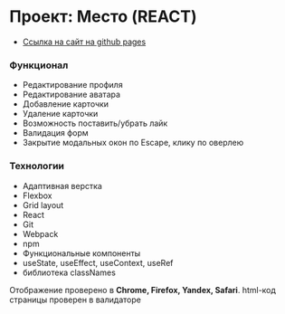# Проект: Место (REACT)

* [Ссылка на сайт на github pages](https://alekseimakhov.github.io/mesto-react/)

### Функционал

* Редактирование профиля
* Редактирование аватара
* Добавление карточки
* Удаление карточки
* Возможность поставить/убрать лайк
* Валидация форм
* Закрытие модальных окон по Escape, клику по оверлею

### Технологии

* Адаптивная верстка
* Flexbox
* Grid layout
* React
* Git
* Webpack
* npm
* Функциональные компоненты
* useState, useEffect, useContext, useRef
* библиотека classNames


Отображение проверено в **Chrome, Firefox, Yandex, Safari**.
html-код страницы проверен в валидаторе
